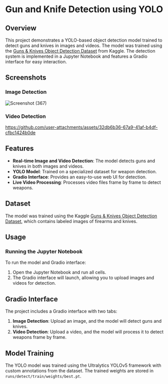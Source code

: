 # Gun and Knife Detection using YOLO

## Overview
This project demonstrates a YOLO-based object detection model trained to detect guns and knives in images and videos. The model was trained using the [Guns & Knives Object Detection Dataset](https://www.kaggle.com/datasets/iqmansingh/guns-knives-object-detection/data) from Kaggle. The detection system is implemented in a Jupyter Notebook and features a Gradio interface for easy interaction.

## Screenshots
### Image Detection
![Screenshot (367)](https://github.com/user-attachments/assets/22b33a7c-23b4-47c4-aba9-a516cbb3e031)

### Video Detection
https://github.com/user-attachments/assets/32db6b36-67a9-41af-b4df-cfbc1424b0de

## Features
- **Real-time Image and Video Detection**: The model detects guns and knives in both images and videos.
- **YOLO Model**: Trained on a specialized dataset for weapon detection.
- **Gradio Interface**: Provides an easy-to-use web UI for detection.
- **Live Video Processing**: Processes video files frame by frame to detect weapons.

## Dataset
The model was trained using the Kaggle [Guns & Knives Object Detection Dataset](https://www.kaggle.com/datasets/iqmansingh/guns-knives-object-detection/data), which contains labeled images of firearms and knives.


## Usage
### Running the Jupyter Notebook
To run the model and Gradio interface:

1. Open the Jupyter Notebook and run all cells.
2. The Gradio interface will launch, allowing you to upload images and videos for detection.

## Gradio Interface
The project includes a Gradio interface with two tabs:
1. **Image Detection**: Upload an image, and the model will detect guns and knives.
2. **Video Detection**: Upload a video, and the model will process it to detect weapons frame by frame.


## Model Training
The YOLO model was trained using the Ultralytics YOLOv5 framework with custom annotations from the dataset. The trained weights are stored in `runs/detect/train/weights/best.pt`.

